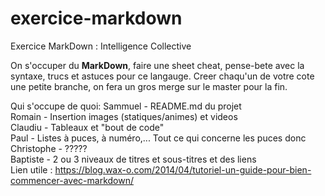 # exercice-markdown

Exercice MarkDown : Intelligence Collective

On s'occuper du **MarkDown**, faire une sheet cheat, pense-bete avec la syntaxe, trucs et astuces pour ce langauge.
Creer chaqu'un de votre cote une petite branche, on fera un gros merge sur le master pour la fin.

Qui s'occupe de quoi:
Sammuel - README.md du projet   
Romain - Insertion images (statiques/animes) et videos  
Claudiu - Tableaux et "bout de code"  
Paul -  Listes à puces, à numéro,... Tout ce qui concerne les puces donc  
Christophe - ?????  
Baptiste - 2 ou 3 niveaux de titres et sous-titres et des liens  
Lien utile : <https://blog.wax-o.com/2014/04/tutoriel-un-guide-pour-bien-commencer-avec-markdown/>
